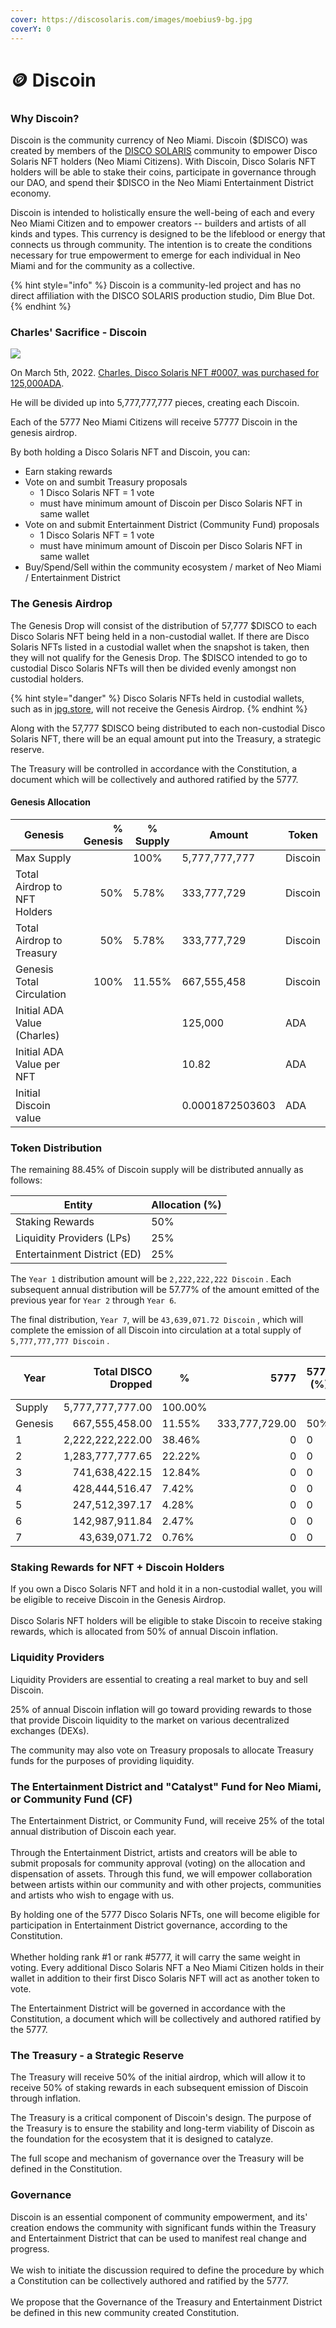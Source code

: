 ```yaml
---
cover: https://discosolaris.com/images/moebius9-bg.jpg
coverY: 0
---
```


# 🪙 Discoin

### Why Discoin?

Discoin is the community currency of Neo Miami. Discoin ($DISCO) was created by members of the [DISCO SOLARIS](https://discosolaris.com) community to empower Disco Solaris NFT holders (Neo Miami Citizens). With Discoin, Disco Solaris NFT holders will be able to stake their coins, participate in governance through our DAO, and spend their $DISCO in the Neo Miami Entertainment District economy.&#x20;

Discoin is intended to holistically ensure the well-being of each and every Neo Miami Citizen and to empower creators -- builders and artists of all kinds and types. This currency is designed to be the lifeblood or energy that connects us through community. The intention is to create the conditions necessary for true empowerment to emerge for each individual in Neo Miami and for the community as a collective.&#x20;

{% hint style="info" %}
Discoin is a community-led project and has no direct affiliation with the DISCO SOLARIS production studio, Dim Blue Dot.
{% endhint %}

### Charles' Sacrifice - Discoin



![](.gitbook/assets/7.png)

On March 5th, 2022. [Charles, Disco Solaris NFT #0007, was purchased for 125,000ADA](https://cardanoscan.io/transaction/d795c05d6185cee0f6d2cd73fa3ed0dd4cab6aa0d41fbe5d713900b87de8a6ce).

He will be divided up into 5,777,777,777 pieces, creating each Discoin.&#x20;

Each of the 5777 Neo Miami Citizens will receive 57777 Discoin in the genesis airdrop.

By both holding a Disco Solaris NFT and Discoin, you can:

* Earn staking rewards
* Vote on and sumbit Treasury proposals
  * 1 Disco Solaris NFT = 1 vote
  * must have minimum amount of Discoin per Disco Solaris NFT in same wallet
* Vote on and submit Entertainment District (Community Fund) proposals
  * 1 Disco Solaris NFT = 1 vote
  * must have minimum amount of Discoin per Disco Solaris NFT in same wallet
* Buy/Spend/Sell within the community ecosystem / market of Neo Miami / Entertainment District



### The Genesis Airdrop

The Genesis Drop will consist of the distribution of 57,777 $DISCO to each Disco Solaris NFT being held in a non-custodial wallet. If there are Disco Solaris NFTs listed in a custodial wallet when the snapshot is taken, then they will not qualify for the Genesis Drop. The $DISCO intended to go to custodial Disco Solaris NFTs will then be divided evenly amongst non custodial holders.&#x20;

{% hint style="danger" %}
Disco Solaris NFTs held in custodial wallets, such as in [jpg.store](https://jpg.store), will not receive the Genesis Airdrop.
{% endhint %}

Along with the 57,777 $DISCO being distributed to each non-custodial Disco Solaris NFT, there will be an equal amount put into the Treasury, a strategic reserve.&#x20;

The Treasury will be controlled in accordance with the Constitution, a document which will be collectively and authored ratified by the 5777.

#### Genesis Allocation

| Genesis                      | % Genesis | % Supply | Amount          | Token   |
| ---------------------------- | --------: | -------- | --------------- | ------- |
| Max Supply                   |           | 100%     | 5,777,777,777   | Discoin |
| Total Airdrop to NFT Holders |       50% | 5.78%    | 333,777,729     | Discoin |
| Total Airdrop to Treasury    |       50% | 5.78%    | 333,777,729     | Discoin |
| Genesis Total Circulation    |      100% | 11.55%   | 667,555,458     | Discoin |
| Initial ADA Value (Charles)  |           |          | 125,000         | ADA     |
| Initial ADA Value per NFT    |           |          | 10.82           | ADA     |
| Initial Discoin value        |           |          | 0.0001872503603 | ADA     |

### Token Distribution

The remaining 88.45% of Discoin supply will be distributed annually as follows:

| Entity                      | Allocation (%) |
| --------------------------- | -------------- |
| Staking Rewards             | 50%            |
| Liquidity Providers (LPs)   | 25%            |
| Entertainment District (ED) | 25%            |

The `Year 1` distribution amount will be `2,222,222,222 Discoin` . Each subsequent annual distribution will be 57.77% of the amount emitted of the previous year for `Year 2` through `Year 6`.&#x20;

The final distribution, `Year 7`, will be `43,639,071.72 Discoin` , which will complete the emission of all Discoin into circulation at a  total supply of `5,777,777,777 Discoin` .

| Year    | Total DISCO Dropped | %       |           5777 | 5777 (%) | Treasury (DISCO) | Treasury (%) | Stake Rewards (DISCO) | Stake Rewards (%) | Entertainment District / CF (DISCO) | Entertainment District / CF (%) | Liquidity (DISCO) | Liquidity (%) |
| ------- | ------------------: | ------- | -------------: | -------- | ---------------- | ------------ | --------------------: | ----------------- | ----------------------------------: | ------------------------------- | ----------------: | ------------- |
| Supply  |    5,777,777,777.00 | 100.00% |                |          |                  |              |                       |                   |                                     |                                 |                   |               |
| Genesis |      667,555,458.00 | 11.55%  | 333,777,729.00 | 50%      | 333,777,729.00   | 50%          |                     0 | 0                 |                                   0 | 0                               |                 0 | 0             |
| 1       |    2,222,222,222.00 | 38.46%  |              0 | 0        | 0                | 0            |      1,111,111,111.00 | 50%               |                      555,555,555.50 | 25%                             |    555,555,555.50 | 25%           |
| 2       |    1,283,777,777.65 | 22.22%  |              0 | 0        | 0                | 0            |        641,888,888.82 | 50%               |                      320,944,444.41 | 25%                             |    320,944,444.41 | 25%           |
| 3       |      741,638,422.15 | 12.84%  |              0 | 0        | 0                |              |        370,819,211.07 | 50%               |                      185,409,605.54 | 25%                             |    185,409,605.54 | 25%           |
| 4       |      428,444,516.47 | 7.42%   |              0 | 0        | 0                |              |        214,222,258.24 | 50%               |                      107,111,129.12 | 25%                             |    107,111,129.12 | 25%           |
| 5       |      247,512,397.17 | 4.28%   |              0 | 0        | 0                |              |        123,756,198.58 | 50%               |                       61,878,099.29 | 25%                             |     61,878,099.29 | 25%           |
| 6       |      142,987,911.84 | 2.47%   |              0 | 0        | 0                |              |         71,493,955.92 | 50%               |                       35,746,977.96 | 25%                             |     35,746,977.96 | 25%           |
| 7       |       43,639,071.72 | 0.76%   |              0 | 0        | 0                |              |         41,302,058.34 | 50%               |                       20,651,029.17 | 25%                             |     20,651,029.17 | 25%           |



### Staking Rewards for NFT + Discoin Holders

If you own a Disco Solaris NFT and hold it in a non-custodial wallet, you will be eligible to receive Discoin in the Genesis Airdrop. \
\
Disco Solaris NFT holders will be eligible to stake Discoin to receive staking rewards, which is allocated from 50% of annual Discoin inflation.

### Liquidity Providers

Liquidity Providers are essential to creating a real market to buy and sell Discoin.&#x20;

25% of annual Discoin inflation will go toward providing rewards to those that provide Discoin liquidity to the market on various decentralized exchanges (DEXs).&#x20;

The community may also vote on Treasury proposals to allocate Treasury funds for the purposes of providing liquidity.

### The Entertainment District and "Catalyst" Fund for Neo Miami, or Community Fund (CF)

The Entertainment District, or Community Fund, will receive 25% of the total annual distribution of Discoin each year.\
\
Through the Entertainment District, artists and creators will be able to submit proposals for community approval (voting) on the allocation and dispensation of assets. Through this fund, we will empower collaboration between artists within our community and with other projects, communities and artists who wish to engage with us.

By holding one of the 5777 Disco Solaris NFTs, one will become eligible for participation in Entertainment District governance, according to the Constitution. \
\
Whether holding rank #1 or rank #5777, it will carry the same weight in voting. Every additional Disco Solaris NFT a Neo Miami Citizen holds in their wallet in addition to their first Disco Solaris NFT will act as another token to vote.

The Entertainment District will be governed in accordance with the Constitution, a document which will be collectively and authored ratified by the 5777.

### The Treasury - a Strategic Reserve

The Treasury will receive 50% of the initial airdrop, which will allow it to receive 50% of staking rewards in each subsequent emission of Discoin through inflation.&#x20;

The Treasury is a critical component of Discoin's design. The purpose of the Treasury is to ensure the stability and long-term viability of Discoin as the foundation for the ecosystem that it is designed to catalyze.

The full scope and mechanism of governance over the Treasury will be defined in the Constitution.

### Governance

Discoin is an essential component of community empowerment, and its' creation endows the community with significant funds within the Treasury and Entertainment District that can be used to manifest real change and progress.\
\
We wish to initiate the discussion required to define the procedure by which a Constitution can be collectively authored and ratified by the 5777.\
\
We propose that the Governance of the Treasury and Entertainment District be defined in this new community created Constitution.&#x20;

